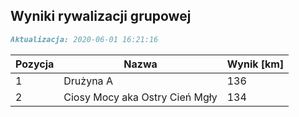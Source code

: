 ## Wyniki rywalizacji grupowej

```markdown
Aktualizacja: 2020-06-01 16:21:16
```

Pozycja | Nazwa | Wynik [km] |
------------ | -------------  | -------------
 1 |Drużyna A | 136 
 2 |Ciosy Mocy aka Ostry Cień Mgły | 134